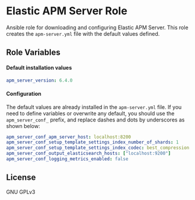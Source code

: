 # Elastic APM Server Role

Ansible role for downloading and configuring Elastic APM Server. This role creates the ```apm-server.yml```
file with the default values defined.


Role Variables
--------------
#### Default installation values

```yaml
apm_server_version: 6.4.0
```

#### Configuration

The default values are already installed in the ```apm-server.yml``` file.
If you need to define variables or overwrite any default, you should use the ```apm_server_conf_``` prefix, and replace
dashes and dots by underscores as shown below:

```yaml
apm_server_conf_apm_server_host: localhost:8200
apm_server_conf_setup_template_settings_index_number_of_shards: 1
apm_server_conf_setup_template_settings_index_codec: best_compression
apm_server_conf_output_elasticsearch_hosts: ["localhost:9200"]
apm_server_conf_logging_metrics_enabled: false
``` 

License
-------

GNU GPLv3